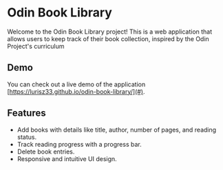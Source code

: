 # Odin Book Library

Welcome to the Odin Book Library project! This is a web application that allows users to keep track of their book collection, inspired by the Odin Project's curriculum

## Demo

You can check out a live demo of the application [https://lurisz33.github.io/odin-book-library/](#).

## Features

- Add books with details like title, author, number of pages, and reading status.
- Track reading progress with a progress bar.
- Delete book entries.
- Responsive and intuitive UI design.
